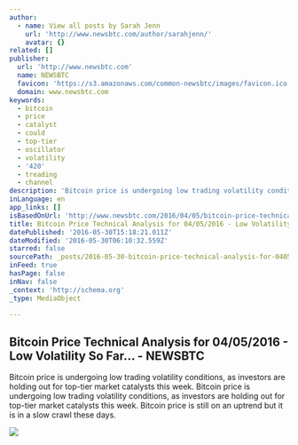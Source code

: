 ```yaml
---
author:
  - name: View all posts by Sarah Jenn
    url: 'http://www.newsbtc.com/author/sarahjenn/'
    avatar: {}
related: []
publisher:
  url: 'http://www.newsbtc.com'
  name: NEWSBTC
  favicon: 'https://s3.amazonaws.com/common-newsbtc/images/favicon.ico'
  domain: www.newsbtc.com
keywords:
  - bitcoin
  - price
  - catalyst
  - could
  - top-tier
  - oscillator
  - volatility
  - '420'
  - treading
  - channel
description: 'Bitcoin price is undergoing low trading volatility conditions, as investors are holding out for top-tier market catalysts this week. Bitcoin price is undergoing low trading volatility conditions, as investors are holding out for top-tier market catalysts this week. Bitcoin price is still on an uptrend but it is in a slow crawl these days.'
inLanguage: en
app_links: []
isBasedOnUrl: 'http://www.newsbtc.com/2016/04/05/bitcoin-price-technical-analysis-04052016-low-volatility/'
title: Bitcoin Price Technical Analysis for 04/05/2016 - Low Volatility So Far... - NEWSBTC
datePublished: '2016-05-30T15:18:21.011Z'
dateModified: '2016-05-30T06:10:32.559Z'
starred: false
sourcePath: _posts/2016-05-30-bitcoin-price-technical-analysis-for-04052016-low-volati.md
inFeed: true
hasPage: false
inNav: false
_context: 'http://schema.org'
_type: MediaObject

---
```

<article style=""><h1>Bitcoin Price Technical Analysis for 04/05/2016 - Low Volatility So Far... - NEWSBTC</h1><p>Bitcoin price is undergoing low trading volatility conditions, as investors are holding out for top-tier market catalysts this week. Bitcoin price is undergoing low trading volatility conditions, as investors are holding out for top-tier market catalysts this week. Bitcoin price is still on an uptrend but it is in a slow crawl these days.</p><img src="http://s3.amazonaws.com/main-newsbtc-images/2016/04/05041016/Screen-Shot-2016-04-05-at-11.08.27-AM.png" /></article>